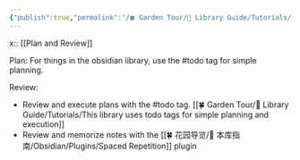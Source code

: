 ```yaml
---
{"publish":true,"permalink":"/🍀 Garden Tour/🧰 Library Guide/Tutorials/» This library's planning and review workflow.md","title":"» This library's planning and review workflow","created":"2022-08-04","modified":"2023-03-14","published":"2025-07-10T22:06:40.956+08:00","tags":["todo"],"cssclasses":""}
---
```


x:: [[Plan and Review]]

Plan: For things in the obsidian library, use the #todo tag for simple planning.

Review:

- Review and execute plans with the #todo tag. [[🍀 Garden Tour/🧰 Library Guide/Tutorials/This library uses todo tags for simple planning and execution]]
- Review and memorize notes with the [[🍀 花园导览/🧰 本库指南/Obsidian/Plugins/Spaced Repetition]] plugin 